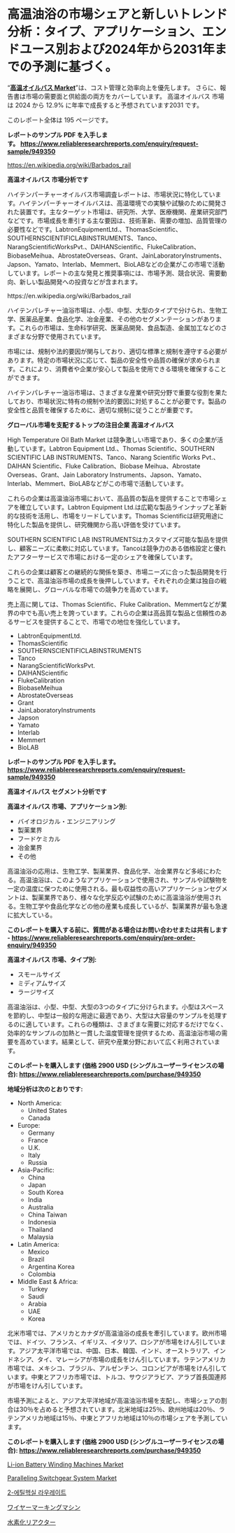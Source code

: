 <p><h1>高温油浴の市場シェアと新しいトレンド分析：タイプ、アプリケーション、エンドユース別および2024年から2031年までの予測に基づく。</h1></p><p>&ldquo;<strong><a href="https://www.reliableresearchreports.com/high-temperature-oil-bath-r949350">高温オイルバス Market</a></strong>&rdquo;は、コスト管理と効率向上を優先します。 さらに、報告書は市場の需要面と供給面の両方をカバーしています。 高温オイルバス 市場は 2024 から 12.9% に年率で成長すると予想されています2031 です。</p>
<p>このレポート全体は 195 ページです。</p>
<p><strong>レポートのサンプル PDF を入手します。&nbsp;<a href="https://www.reliableresearchreports.com/enquiry/request-sample/949350">https://www.reliableresearchreports.com/enquiry/request-sample/949350</a></strong></p>
<p><a href="https://en.wikipedia.org/wiki/Barbados_rail">https://en.wikipedia.org/wiki/Barbados_rail</a></p>
<p><strong>高温オイルバス 市場分析です</strong></p>
<p><p>ハイテンパーチャーオイルバス市場調査レポートは、市場状況に特化しています。ハイテンパーチャーオイルバスは、高温環境での実験や試験のために開発された装置です。主なターゲット市場は、研究所、大学、医療機関、産業研究部門などです。市場成長を牽引する主な要因は、技術革新、需要の増加、品質管理の必要性などです。LabtronEquipmentLtd.、ThomasScientific、SOUTHERNSCIENTIFICLABINSTRUMENTS、Tanco、NarangScientificWorksPvt.、DAIHANScientific、FlukeCalibration、BiobaseMeihua、AbrostateOverseas、Grant、JainLaboratoryInstruments、Japson、Yamato、Interlab、Memmert、BioLABなどの企業がこの市場で活動しています。レポートの主な発見と推奨事項には、市場予測、競合状況、需要動向、新しい製品開発への投資などが含まれます。</p></p>
<p>https://en.wikipedia.org/wiki/Barbados_rail</p>
<p><p>ハイテンパレチャー油浴市場は、小型、中型、大型のタイプで分けられ、生物工学、医薬品産業、食品化学、冶金産業、その他のセグメンテーションがあります。これらの市場は、生命科学研究、医薬品開発、食品製造、金属加工などのさまざまな分野で使用されています。</p><p>市場には、規制や法的要因が関与しており、適切な標準と規制を遵守する必要があります。特定の市場状況に応じて、製品の安全性や品質の確保が求められます。これにより、消費者や企業が安心して製品を使用できる環境を確保することができます。</p><p>ハイテンパレチャー油浴市場は、さまざまな産業や研究分野で重要な役割を果たしており、市場状況に特有の規制や法的要因に対処することが必要です。製品の安全性と品質を確保するために、適切な規制に従うことが重要です。</p></p>
<p><strong>グローバル市場を支配するトップの注目企業 高温オイルバス</strong></p>
<p><p>High Temperature Oil Bath Market は競争激しい市場であり、多くの企業が活動しています。Labtron Equipment Ltd.、Thomas Scientific、SOUTHERN SCIENTIFIC LAB INSTRUMENTS、Tanco、Narang Scientific Works Pvt.、DAIHAN Scientific、Fluke Calibration、Biobase Meihua、Abrostate Overseas、Grant、Jain Laboratory Instruments、Japson、Yamato、Interlab、Memmert、BioLABなどがこの市場で活動しています。</p><p>これらの企業は高温油浴市場において、高品質の製品を提供することで市場シェアを確立しています。Labtron Equipment Ltd.は広範な製品ラインナップと革新的な技術を活用し、市場をリードしています。Thomas Scientificは研究用途に特化した製品を提供し、研究機関から高い評価を受けています。</p><p>SOUTHERN SCIENTIFIC LAB INSTRUMENTSはカスタマイズ可能な製品を提供し、顧客ニーズに柔軟に対応しています。Tancoは競争力のある価格設定と優れたアフターサービスで市場における一定のシェアを確保しています。</p><p>これらの企業は顧客との継続的な関係を築き、市場ニーズに合った製品開発を行うことで、高温油浴市場の成長を後押ししています。それぞれの企業は独自の戦略を展開し、グローバルな市場での競争力を高めています。</p><p>売上高に関しては、Thomas Scientific、Fluke Calibration、Memmertなどが業界の中でも高い売上を誇っています。これらの企業は高品質な製品と信頼性のあるサービスを提供することで、市場での地位を強化しています。</p></p>
<p><ul><li>LabtronEquipmentLtd.</li><li>ThomasScientific</li><li>SOUTHERNSCIENTIFICLABINSTRUMENTS</li><li>Tanco</li><li>NarangScientificWorksPvt.</li><li>DAIHANScientific</li><li>FlukeCalibration</li><li>BiobaseMeihua</li><li>AbrostateOverseas</li><li>Grant</li><li>JainLaboratoryInstruments</li><li>Japson</li><li>Yamato</li><li>Interlab</li><li>Memmert</li><li>BioLAB</li></ul></p>
<p><strong>レポートのサンプル PDF を入手します。 <a href="https://www.reliableresearchreports.com/enquiry/request-sample/949350">https://www.reliableresearchreports.com/enquiry/request-sample/949350</a></strong></p>
<p><strong>高温オイルバス セグメント分析です</strong></p>
<p><strong>高温オイルバス 市場、アプリケーション別:</strong></p>
<p><ul><li>バイオロジカル・エンジニアリング</li><li>製薬業界</li><li>フードケミカル</li><li>冶金業界</li><li>その他</li></ul></p>
<p><p>高温油浴の応用は、生物工学、製薬業界、食品化学、冶金業界など多岐にわたる。高温油浴は、このようなアプリケーションで使用され、サンプルや試験物を一定の温度に保つために使用される。最も収益性の高いアプリケーションセグメントは、製薬業界であり、様々な化学反応や試験のために高温油浴が使用される。生物工学や食品化学などの他の産業も成長しているが、製薬業界が最も急速に拡大している。</p></p>
<p><strong>このレポートを購入する前に、質問がある場合はお問い合わせまたは共有します - <a href="https://www.reliableresearchreports.com/enquiry/pre-order-enquiry/949350">https://www.reliableresearchreports.com/enquiry/pre-order-enquiry/949350</a></strong></p>
<p><strong>高温オイルバス 市場、タイプ別:</strong></p>
<p><ul><li>スモールサイズ</li><li>ミディアムサイズ</li><li>ラージサイズ</li></ul></p>
<p><p>高温油浴は、小型、中型、大型の3つのタイプに分けられます。小型はスペースを節約し、中型は一般的な用途に最適であり、大型は大容量のサンプルを処理するのに適しています。これらの種類は、さまざまな需要に対応するだけでなく、効率的なサンプルの加熱と一貫した温度管理を提供するため、高温油浴市場の需要を高めています。結果として、研究や産業分野において広く利用されています。</p></p>
<p><strong>このレポートを購入します (価格 2900 USD (シングルユーザーライセンスの場合): <a href="https://www.reliableresearchreports.com/purchase/949350">https://www.reliableresearchreports.com/purchase/949350</a></strong></p>
<p><strong>地域分析は次のとおりです:</strong></p>
<p><ul>
    <li>
        North America:
        <ul>
            <li>United States</li>
            <li>Canada</li>
        </ul>
    </li>
    <li>
        Europe:
        <ul>
            <li>Germany</li>
            <li>France</li>
            <li>U.K.</li>
            <li>Italy</li>
            <li>Russia</li>
        </ul>
    </li>
    <li>
        Asia-Pacific:
        <ul>
            <li>China</li>
            <li>Japan</li>
            <li>South Korea</li>
            <li>India</li>
            <li>Australia</li>
            <li>China Taiwan</li>
            <li>Indonesia</li>
            <li>Thailand</li>
            <li>Malaysia</li>
        </ul>
    </li>
    <li>
        Latin America:
        <ul>
            <li>Mexico</li>
            <li>Brazil</li>
            <li>Argentina Korea</li>
            <li>Colombia</li>
        </ul>
    </li>
    <li>
        Middle East & Africa:
        <ul>
            <li>Turkey</li>
            <li>Saudi</li>
            <li>Arabia</li>
            <li>UAE</li>
            <li>Korea</li>
        </ul>
    </li>
    </ul></p>
<p><p>北米市場では、アメリカとカナダが高温油浴の成長を牽引しています。欧州市場では、ドイツ、フランス、イギリス、イタリア、ロシアが市場をけん引しています。アジア太平洋市場では、中国、日本、韓国、インド、オーストラリア、インドネシア、タイ、マレーシアが市場の成長をけん引しています。ラテンアメリカ市場では、メキシコ、ブラジル、アルゼンチン、コロンビアが市場をけん引しています。中東とアフリカ市場では、トルコ、サウジアラビア、アラブ首長国連邦が市場をけん引しています。</p><p>市場予測によると、アジア太平洋地域が高温油浴市場を支配し、市場シェアの割合は30％を占めると予想されています。北米地域は25％、欧州地域は20％、ラテンアメリカ地域は15％、中東とアフリカ地域は10％の市場シェアを予測しています。</p></p>
<p><strong>このレポートを購入します (価格 2900 USD (シングルユーザーライセンスの場合): <a href="https://www.reliableresearchreports.com/purchase/949350">https://www.reliableresearchreports.com/purchase/949350</a></strong></p>
<p><p><a href="https://medium.com/@veroniceroa846/li-ion-battery-winding-machines-market-trends-and-analysis-opportunities-and-challenges-for-8e6f542c5e70">Li-ion Battery Winding Machines Market</a></p><p><a href="https://medium.com/@paulmcglynn6456/global-paralleling-switchgear-system-market-focus-on-application-end-use-industry-type-8f1175b5c4c7">Paralleling Switchgear System Market</a></p><p><a href="https://github.com/Nicolasrown5/Market-Research-Report-List-2/blob/main/421917398048.md">2-에틸헥실 라우레이트</a></p><p><a href="https://medium.com/@gregoriookeefe2023/117%E3%83%9A%E3%83%BC%E3%82%B8%E3%81%AE%E3%83%AC%E3%83%9D%E3%83%BC%E3%83%88%E3%81%AB%E3%81%8A%E3%81%91%E3%82%8B%E3%82%B0%E3%83%AD%E3%83%BC%E3%83%90%E3%83%AB%E3%83%AF%E3%82%A4%E3%83%A4%E3%83%BC%E3%83%9E%E3%83%BC%E3%82%AD%E3%83%B3%E3%82%B0%E3%83%9E%E3%82%B7%E3%83%B3%E5%B8%82%E5%A0%B4%E5%88%86%E6%9E%90-%E3%83%88%E3%83%AC%E3%83%B3%E3%83%89-%E4%BA%88%E6%B8%AC-%E6%88%90%E9%95%B7%E6%A9%9F%E4%BC%9A-2024%E5%B9%B4-2031%E5%B9%B4-cdb46892f1df">ワイヤーマーキングマシン</a></p><p><a href="https://github.com/roulaayoub-saad/Market-Research-Report-List-3/blob/main/535608179048.md">水素化リアクター</a></p></p>
